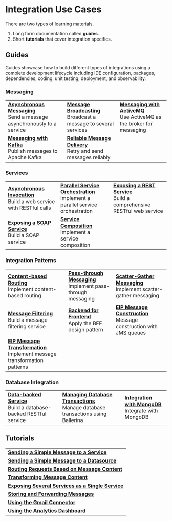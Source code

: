 # Integration Use Cases

There are two types of learning materials. 

1. Long form documentation called **guides**. 
2. Short **tutorials** that cover integration specifics.

## Guides

Guides showcase how to build different types of integrations using a complete development lifecycle including IDE configuration, packages, dependencies, coding, unit testing, deployment, and observability.

### Messaging

<table>
<tr>
    <td><b><a href="../guides/messaging/asynchronous-messaging/asynchronous-messaging/">Asynchronous Messaging</a></b></br>
    Send a message asynchronously to a service</td>
    <td><b><a href="../guides/messaging/message-broadcasting/message-broadcasting/">Message Broadcasting</a></b></br>
    Broadcast a message to several services</td>
    <td><b><a href="../guides/messaging/messaging-with-activemq/messaging-with-activemq/">Messaging with ActiveMQ</a></b></br>
    Use ActiveMQ as the broker for messaging</td>
</tr>
<tr>
    <td><b><a href="../guides/messaging/messaging-with-kafka/messaging-with-kafka/">Messaging with Kafka</a></b></br>
    Publish messages to Apache Kafka</td>
    <td><b><a href="../guides/messaging/reliable-delivery/reliable-delivery/">Reliable Message Delivery</a></b></br>
    Retry and send messages reliably</td>
    <td></td>
</tr>    
</table>

### Services

<table>
  <tr>
    <td><b><a href="../guides/services/asynchronous-invocation/asynchronous-invocation/">Asynchronous Invocation</a></b></br>
    Build a web service with RESTful calls</td>
    <td><b><a href="../guides/services/parallel-service-orchestration/parallel-service-orchestration/">Parallel Service Orchestration</a></b></br>
    Implement a parallel service orchestration</td>
    <td><b><a href="../guides/services/exposing-a-rest-service/exposing-a-rest-service/">Exposing a REST Service</a></b></br>
    Build a comprehensive RESTful web service</td>
  </tr>
  
  <tr>
    <td><b><a href="../guides/services/exposing-a-soap-service/exposing-a-soap-service/">Exposing a SOAP Service</a></b></br>
    Build a SOAP service</td>
    <td><b><a href="../guides/services/service-composition/service-composition/">Service Composition</a></b></br>
    Implement a service composition</td>
    <td></td>
  </tr>
</table>

### Integration Patterns

<table>
  <tr>
    <td><b><a href="../guides/integration-patterns/content-based-routing/content-based-routing/">Content-based Routing</a></b></br>
    Implement content-based routing</td>
    <td><b><a href="../guides/integration-patterns/pass-through-messaging/pass-through-messaging/">Pass-through Messaging</a></b></br>
    Implement pass-through messaging</td>
    <td><b><a href="../guides/integration-patterns/scatter-gather-messaging/scatter-gather-messaging/">Scatter-Gather Messaging</a></b></br>
    Implement scatter-gather messaging</td>
  </tr>
  
  <tr>
    <td><b><a href="../guides/integration-patterns/message-filtering/message-filtering/">Message Filtering</a></b></br>
    Build a message filtering service</td>
    <td><b><a href="../guides/integration-patterns/backend-for-frontend/backend-for-frontend/">Backend for Frontend</a></b></br>
    Apply the BFF design pattern</td>
    <td><b><a href="../guides/integration-patterns/eip-message-construction/eip-message-construction/">EIP Message Construction</a></b></br>
    Message construction with JMS queues</td>
  </tr>
  
  <tr>
    <td><b><a href="../guides/integration-patterns/eip-message-transformation/eip-message-transformation/">EIP Message Transformation</a></b></br>
    Implement message transformation patterns</td>
    <td></td>
    <td></td>
  </tr>
</table>

### Database Integration

<table>
  <tr>
    <td><b><a href="../guides/database-integrations/data-backed-service/data-backed-service/">Data-backed Service</a></b></br>
    Build a database-backed RESTful service</td>
    <td><b><a href="../guides/database-integrations/managing-database-transactions/managing-database-transactions/">Managing Database Transactions</a></b></br>
    Manage database transactions using Ballerina</td>
    <td><b><a href="../guides/database-integrations/mongo/mongo/">Integration with MongoDB</a></b></br>
    Integrate with MongoDB</td>
  </tr>
</table>

## Tutorials

<table>
  <tr>
    <td><b><a href="../integration-tutorials/sending-a-simple-message-to-a-service/">Sending a Simple Message to a Service</a></b></td>
  </tr>
  <tr>
    <td><b><a href="../integration-tutorials/sending-a-simple-message-to-a-datasource/">Sending a Simple Message to a Datasource</a></b></td>
  </tr>
  <tr>
    <td><b><a href="../integration-tutorials/routing-requests-based-on-message-content/">Routing Requests Based on Message Content</a></b></td>
  </tr>
  <tr>
    <td><b><a href="../integration-tutorials/transforming-message-content/">Transforming Message Content</a></b></td>
  </tr>
  <tr>
    <td><b><a href="../integration-tutorials/exposing-several-services-as-a-single-service/">Exposing Several Services as a Single Service</a></b></td>
  </tr>
  <tr>
    <td><b><a href="../integration-tutorials/storing-and-forwarding-messages/">Storing and Forwarding Messages</a></b></td>
  </tr>
  <tr>
    <td><b><a href="../integration-tutorials/using-the-gmail-connector/">Using the Gmail Connector</a></b></td>
  </tr>
  <tr>
    <td><b><a href="../integration-tutorials/using-the-analytics-dashboard/">Using the Analytics Dashboard</a></b></td>
  </tr>
</table>
